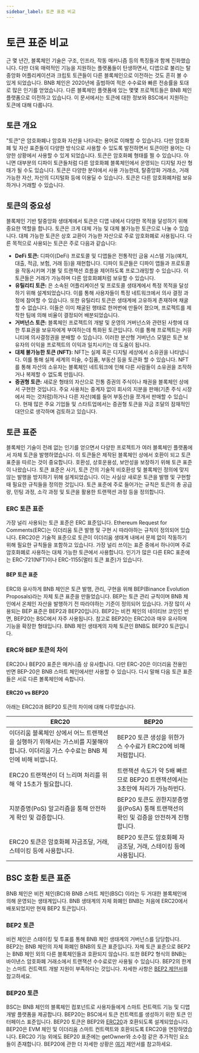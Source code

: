 ```yaml
---
sidebar_label: 토큰 표준 비교
---
```

# 토큰 표준 비교

근 몇 년간, 블록체인 기술은 구조, 인프라, 작동 매커니즘 등의 특징들과 함께 진화했습니다. 다만 더욱 매력적인 기능을 지원하는 플랫폼들이 탄생하면서, 디앱으로 불리는 탈중앙화 어플리케이션과 크립토 토큰들이 다른 블록체인으로 이전하는 것도 흔히 볼 수 있게 되었습니다.
BNB 체인은 2020년에 출범하여 적은 수수료와 빠른 전송률을 토대로 많은 인기를 얻었습니다. 다른 블록체인 플랫폼에 있는 몇몇 프로젝트들은 BNB 체인 플랫폼으로 이전하고 있습니다.
이 문서에서는 토큰에 대한 정보와 BSC에서 지원하는 토큰에 대해 다룹니다.

## 토큰 개요

"토큰"은 암호화폐나 암호화 자산을 나타내는 용어로 이해할 수 있습니다. 다만 암호화폐 및 자산 표준들이 다양한 방식으로 사용할 수 있도록 발전하면서 토큰이란 용어는 다양한 상황에서 사용할 수 있게 되었습니다. 토큰은 암호화폐 형태를 띌 수 있습니다. 아니면 대부분의 디파이 토큰들처럼 다른 암호화폐 블록체인에서 운영되는 디지털 자산 형태가 될 수도 있습니다. 토큰은 다양한 분야에서 사용 가능한데, 탈중앙화 거래소, 거래 가능한 자산, 자산의 디지털화 등에 이용딜 수 있습니다. 토큰은 다른 암호화폐처럼 보유하거나 거래할 수 있습니다. 

## 토큰의 중요성

블록체인 기반 탈중앙화 생태계에서 토큰은 디앱 내에서 다양한 목적을 달성하기 위해 중요한 역할을 합니다. 토큰은 크게 대체 가능 및 대체 불가능한 토큰으로 나눌 수 있습니다. 대체 가능한 토큰은 상호 교환이 가능한 자산으로 주로 암호화폐로 사용됩니다. 다른 목적으로 사용되는 토큰은 주로 다음과 같습니다:

- **DeFi 토큰:** 디파이(DeFi) 프로토콜 및 디앱들은 전통적인 금융 시스템 기능(예치, 대출, 적금, 보험, 거래 등)을 재현합니다. 디파이 토큰들은 디파이 앱들과 프로토콜을 작동시키며 기불 및 트랜잭션 흐름을 제어하도록 프로그래밍할 수 있습니다. 이 토큰들은 거래가 가능하며 다른 암호화폐처럼 보유할 수 있습니다.
- **유틸리티 토큰:** 은 소속된 어플리케이션 및 프로토콜 생태계에서 특정 목적을 달성하기 위해 설계되었습니다. 이를 통해 사용자들이 특정 네트워크에서 의사 결정 과정에 참여할 수 있습니다. 또한 유틸리티 토큰은 생태계에 고유하게 존재하며 채굴할 수 없습니다. 이들은 이미 채굴된 행태로 한꺼번에 만들어 졌으며, 프로젝트를 제작한 팀에 의해 비율이 결정되어 배분되었습니다.
- **거버넌스 토큰:** 블록체인 프로젝트의 개발 및 운영의 거버넌스와 관련된 사항에 대한 투표권을 보유자에게 부여하는데 특화된 토큰입니다. 이를 통해 프로젝트는 커뮤니티에 의사결정권을 분배할 수 있습니다. 이러한 분산형 거버넌스 모델은 토큰 보유자의 이익을 프로젝트의 이익과 일치시키는 데 도움이 됩니다.
- **대체 불가능한 토큰 (NFT):** NFT는 실제 혹은 디지털 세상에서 소유권을 나타냅니다. 이를 통해 실제 세계의 미술, 수집품, 부동산 등을 토큰화 할 수 있습니다. NFT를 통해 자산의 소유자는 블록체인 네트워크에 인해 다른 사람들이 소유권을 조작하거나 복제할 수 없도록 만듭니다.
- **증권형 토큰:** 새로운 형태의 자산으로 전통 증권의 주식이나 채권을 블록체인 상에서 구현한 것입니다. 주요 사용처는 중계자 없이 회사의 지분을 판매(기존 주식 시장에서 파는 것처럼)하거나 다른 자산(예를 들어 부동산)을 쪼개서 판매할 수 있습니다. 현재 많은 주요 기업들 및 스타트업에서는 증권형 토큰을 자금 조달의 잠재적인 대안으로 생각하며 검토하고 있습니다. 

## 토큰 표준
블록체인 기술이 전례 없는 인기를 얻으면서 다양한 프로젝트가 여러 블록체인 플랫폼에서 자체 토큰을 발행하였습니다. 이 토큰들은 제작된 블록체인 상에서 호환이 되고 토큰 표준을 따르는 것이 중요합니다. 호환성, 상호운용성, 보안성을 보장하기 위해 토큰 표준이 나왔습니다. 토큰 표준은 사기, 토큰 간의 기술적 비호환성 및 블록체인 정의에 맞지 않는 발행을 방지하기 위해 설계되었습니다. 이는 사실상 새로운 토큰을 발행 및 구현할 때 필요한 규칙들을 정의한 것입니다. 토큰 표준에 주로 들어가는 규칙은 토큰의 총 공급량, 민팅 과정, 소각 과정 및 토큰을 활용한 트랜잭션 과정 등을 정의합니다.

### ERC 토큰 표준
가장 널리 사용되는 토큰 표준은 ERC 표준입니다. Ethereum Request for Comments(ERC)는 이더리움 토큰 발행 및 구현 시 따라야하는 규칙이 정의되어 있습니다. ERC20은 기술적 표준으로 토큰이 이더리움 생태계 내에서 문제 없이 작동하기 위해 필요한 규칙들을 포함하고 있습니다. 가장 널리 쓰이는 표준 중에서 하나이며 주로 암호화폐로 사용하는 대체 가능한 토큰에서 사용합니다. 인기가 많은 다른 ERC 표준에는 ERC-721(NFT)이나 ERC-1155(멀티 토큰 표준)가 있습니다.

#### BEP 토큰 표준
ERC와 유사하게 BNB 체인은 토큰 발행, 관리, 구현을 위해 BEP(Binance Evolution Proposals)라는 자체 토큰 표준을 만들었습니다. BEP는 토큰 관리 규칙이며 BNB 체인에서 온체인 자산을 발행하기 전 따라야하는 기준이 정의되어 있습니다. 가장 많이 사용되는 BEP 표준은 BEP2과 BEP20입니다. BEP2는 비컨 체인의 네이티브 코인인 반면, BEP20는 BSC에서 자주 사용됩니다. 참고로 BEP20는 ERC20과 매우 유사하며 기능을 확장한 형태입니다. BNB 체인 생태계의 자체 토큰인 BNB도 BEP20 토큰입니다.

### ERC와 BEP 토큰의 차이
ERC20나 BEP20 표준은 매커니즘 상 유사합니다. 다만 ERC-20은 이더리움 전용인 반면 BEP-20은 BNB 스마트 체인에서만 사용할 수 있습니다. 다시 말해 다음 토큰 표준들은 서로 다른 볼록체인에 속합니다.

#### ERC20 vs BEP20
아래는 ERC20과 BEP20 토큰의 차이에 대해 다루었습니다.

| ERC20                                                                                                                                    | BEP20                                                                                                                                |
|------------------------------------------------------------------------------------------------------------------------------------------|--------------------------------------------------------------------------------------------------------------------------------------|
| 이더리움 블록체인 상에서 어느 트랜잭션을 실행하기 위해서는 가스비를 지불해야 합니다. 이더리움 가스 수수료는 BNB 체인에 비해 비쌉니다. | BEP20 토큰 생성을 위한가스 수수료가 ERC20에 비해 저렴합니다.                                               |
| ERC20 트랜잭션이 더 느리며 처리를 위해 약 15초가 필요합니다.                                                  | 트랜잭션 속도가 약 5배 빠르므로 BEP20 트랜잭션에서는 3초만에 처리가 가능하빈다.                                      |
| 지분증명(PoS) 알고리즘을 통해 안전하게 확인 및 검증합니다.              | BEP20 토큰도 권한지분증명을(PoSA) 통해 트랜잭션의 확인 및 검증을 안전하게 진행합니다. |
| ERC20 토큰은 암호화폐 자금조달, 거래, 스테이킹 등에 사용합니다.                                                             | BEP20 토큰도 암호화폐 자금조달, 거래, 스테이킹 등에 사용됩니다.                                                       |


## BSC 호환 토큰 표준
BNB 체인은 비컨 체인(BC)와 BNB 스마트 체인(BSC) 이라는 두 거대한 블록체인에 의해 운영되는 생태계입니다. BNB 생태계의 자체 화폐인 BNB는 처음에 ERC20에서 배포되었지만 현재 BEP2 토큰입니다.

### BEP2 토큰
비컨 체인은 스테이킹 및 투표를 통해 BNB 체인 생태계의 거버넌스를 담당합니다. BEP2는 BNB 체인의 자체 화폐인 BNB의 토큰 표준입니다. 자체 토큰 표준으로 BEP2는 BNB 체인 외의 다른 블록체인들과 호환되지 않습니다. 또한 BEP2 형식의 BNB는 바이낸스 암호화폐 거래소에서 트랜잭션 수수료로만 사용될 수 있습니다. BEP2의 한계는 스마트 컨트랙트 개발 지원이 부족하다는 것입니다. 자세한 사항은 [BEP2 제안서](https://github.com/bnb-chain/BEPs/blob/master/BEP2.md)를 참고하세요.

### BEP20 토큰
BSC는 BNB 체인의 블록체인 컴포넌트로 사용자들에게 스마트 컨트랙트 기능 및 디앱 개발 플랫폼을 제공합니다. BEP20는 BSC에서 토큰 컨트랙트를 생성하기 위한 토큰 인터페이스 표준입니다. BEP20 토큰은 BEP2와 [ERC20](https://eips.ethereum.org/EIPS/eip-20)과 호환되도록 설계되었습니다. BEP20은 EVM 체인 및 이더리움 스마트 컨트랙트와 호환되도록 ERC20을 연장하였습니다. ERC20 기능 외에도 BEP20 표준에는 getOwner와 소수점 같은 추가적인 요소들이 존재합니다. BEP20에 관한 더 자세한 상황은 [여기](https://github.com/binance-chain/BEPs/blob/master/BEP20.md) 제안서를 참고하세요.


